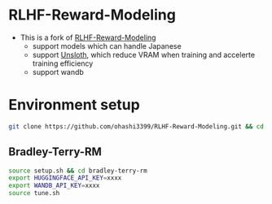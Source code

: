 # RLHF-Reward-Modeling

- This is a fork of [RLHF-Reward-Modeling](https://github.com/RLHFlow/RLHF-Reward-Modeling)
  - support models which can handle Japanese
  - support [Unsloth](https://github.com/unslothai/unsloth), which reduce VRAM when training and accelerte training efficiency
  - support wandb

# Environment setup

```sh
git clone https://github.com/ohashi3399/RLHF-Reward-Modeling.git && cd RLHF-Reward-Modeling
```

## Bradley-Terry-RM

```sh
source setup.sh && cd bradley-terry-rm
export HUGGINGFACE_API_KEY=xxxx
export WANDB_API_KEY=xxxx
source tune.sh
```
